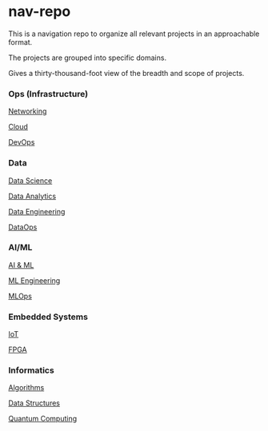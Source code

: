 # nav-repo

This is a navigation repo to organize all relevant projects in an approachable format.

The projects are grouped into specific domains.

Gives a thirty-thousand-foot view of the breadth and scope of projects.

### Ops (Infrastructure)
<a href= '#'>Networking</a>

<a href= '#'>Cloud</a>

<a href= '#'>DevOps</a>


### Data
<a href= '#'>Data Science</a>

<a href= '#'>Data Analytics</a>

<a href= '#'>Data Engineering</a>

<a href= '#'>DataOps</a>


### AI/ML
<a href= '#'>AI & ML</a>

<a href= '#'>ML Engineering</a>

<a href= '#'>MLOps</a>


### Embedded Systems
<a href= '#'>IoT</a>

<a href= '#'>FPGA</a>

### Informatics
<a href= '#'>Algorithms</a>

<a href= '#'>Data Structures</a>

<a href= '#'>Quantum Computing</a>






